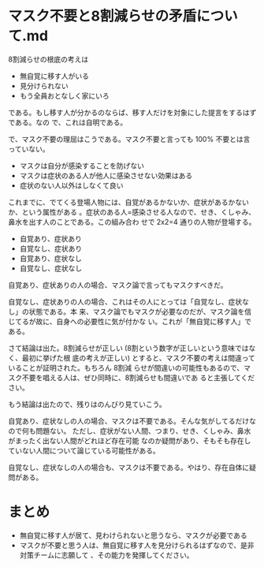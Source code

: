 # マスク不要と8割減らせの矛盾について.md

8割減らせの根底の考えは

* 無自覚に移す人がいる
* 見分けられない
* もう全員おとなしく家にいろ

である。もし移す人が分かるのならば、移す人だけを対象にした提言をするはずである。なの
で、これは自明である。

で、マスク不要の理屈はこうである。マスク不要と言っても 100% 不要とは言っていない。

* マスクは自分が感染することを防げない
* マスクは症状のある人が他人に感染させない効果はある
* 症状のない人以外はしなくて良い

これまでに、でてくる登場人物には、自覚があるかないか、症状があるかないか、という属性がある
。症状のある人=感染させる人なので、せき、くしゃみ、鼻水を出す人のことである。この組み合わ
せで 2x2=4 通りの人物が登場する。

* 自覚あり、症状あり
* 自覚なし、症状あり
* 自覚あり、症状なし
* 自覚なし、症状なし

自覚あり、症状ありの人の場合、マスク論で言ってもマスクすべきだ。

自覚なし、症状ありの人の場合、これはその人にとっては「自覚なし、症状なし」の状態である。本
来、マスク論でもマスクが必要なのだが、マスク論を信じてるが故に、自身への必要性に気が付かな
い。これが「無自覚に移す人」である。

さて結論は出た。8割減らせが正しい (8割という数字が正しいという意味ではなく、最初に挙げた根
底の考えが正しい) とすると、マスク不要の考えは間違っていることが証明された。もちろん 8割減
らせが間違いの可能性もあるので、マスク不要を唱える人は、ぜひ同時に、8割減らせも間違いであ
ると主張してください。

もう結論は出たので、残りはのんびり見ていこう。

自覚あり、症状なしの人の場合、マスクは不要である。そんな気がしてるだけなので何も問題ない。
ただし、症状がない人間、つまり、せき、くしゃみ、鼻水がまったく出ない人間がどれほど存在可能
なのか疑問があり、そもそも存在していない人間について論じている可能性がある。

自覚なし、症状なしの人の場合も、マスクは不要である。やはり、存在自体に疑問がある。

# まとめ

* 無自覚に移す人が居て、見わけられないと思うなら、マスクが必要である
* マスクが不要と思う人は、無自覚に移す人を見分けられるはずなので、是非対策チームに志願して
  、その能力を発揮してください。
